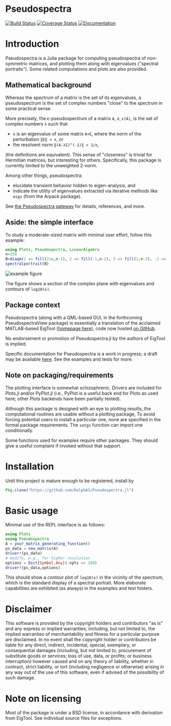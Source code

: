 # Pseudospectra

[![Build Status](https://travis-ci.org/RalphAS/Pseudospectra.jl.svg?branch=master)](https://travis-ci.org/RalphAS/Pseudospectra.jl)
[![Coverage Status](http://codecov.io/github/RalphAS/Pseudospectra.jl/coverage.svg?branch=master)](http://codecov.io/github/RalphAS/Pseudospectra.jl?branch=master)
[![Documentation](https://img.shields.io/badge/docs-dev-blue.svg)](https://RalphAS.github.io/Pseudospectra.jl/dev)

# Introduction
Pseudospectra is a Julia package for computing pseudospectra of
non-symmetric matrices, and plotting them along with eigenvalues
("spectral portraits"). Some related computations and plots are
also provided.

## Mathematical background
Whereas the spectrum of a matrix is the set of its eigenvalues,
a pseudospectrum is the set of complex numbers "close" to the spectrum
in some practical sense.

More precisely, the ϵ-pseudospectrum of a matrix `A`, `σ_ϵ(A)`, is the set of
complex numbers `λ` such that
* `λ` is an eigenvalue of some matrix `A+E`, where the norm of the perturbation `‖E‖ < ϵ`, or
* the resolvent norm `‖(A-λI)^(-1)‖ > 1/ϵ`,

(the definitions are equivalent). This sense of "closeness" is trivial for
Hermitian matrices, but interesting for others.
Specifically, this package is currently limited to the unweighted 2-norm.

Among other things, pseudospectra:
* elucidate transient behavior hidden to eigen-analysis, and
* indicate the utility of eigenvalues extracted via iterative methods like `eigs` (from the Arpack package).

See [the Pseudospectra gateway](http://www.cs.ox.ac.uk/pseudospectra/intro.html)
for details, references, and more.

## Aside: the simple interface
To study a moderate-sized matrix with minimal user effort,
follow this example:
```julia
using Plots, Pseudospectra, LinearAlgebra
n=150
B=diagm(1 => fill(2im,n-1), 2 => fill(-1,n-2), 3 => fill(2,n-3), -2 => fill(-4,n-2), -3 => fill(-2im, n-3))
spectralportrait(B)
```

![example figure](https://user-images.githubusercontent.com/18298838/55284298-c4213100-5341-11e9-8718-514acdf3ab9e.png)

The figure shows a section of the complex plane with eigenvalues and contours
of `log10(ϵ)`.

## Package context
Pseudospectra (along with a QML-based GUI, in the forthcoming PseudospectraView
package) is essentially a translation of the acclaimed MATLAB-based EigTool
([homepage here](http://www.comlab.ox.ac.uk/pseudospectra/eigtool)),
code now hosted [on GitHub](https://github.com/eigtool/eigtool).

No endorsement or promotion of Pseudospectra.jl by the authors of EigTool
is implied.

Specific documentation for Pseudospectra is a work in progress; a draft may
be available [here](https://RalphAS.github.io/Pseudospectra.jl/dev). See the
examples and tests for more.


## Note on packaging/requirements
The plotting interface is somewhat schizophrenic. Drivers are included
for Plots.jl and/or PyPlot.jl (i.e., PyPlot is a useful back end for
Plots as used here; other Plots backends have been partially tested).

Although this package is designed with an eye to plotting results,
the computational routines are usable without a plotting package,
To avoid forcing potential users to install a particular one, none are
specified in the formal package requirements.  The `setgs` function
can import one conditionally.

Some functions used for examples require other packages. They should
give a useful complaint if invoked without that support.

# Installation
Until this project is mature enough to be registered, install by

```julia
Pkg.clone("https://github.com/RalphAS/Pseudospectra.jl")
```

# Basic usage
Minimal use of the REPL interface is as follows:

```julia
using Plots
using Pseudospectra
A = your_matrix_generating_function()
ps_data = new_matrix(A)
driver!(ps_data)
# modify, e.g., for higher resolution
options = Dict{Symbol,Any}(:npts => 100)
driver!(ps_data,options)
```

This should show a contour plot of `log10(ϵ)` in the vicinity of the spectrum,
which is the standard display of a spectral portrait.
More elaborate capabilities are exhibited (as always) in the examples and
test folders.

# Disclaimer
This software is provided by the copyright holders and contributors "as is" and
any express or implied warranties, including, but not limited to, the implied
warranties of merchantability and fitness for a particular purpose are
disclaimed. In no event shall the copyright holder or contributors be liable for
any direct, indirect, incidental, special, exemplary, or consequential damages
(including, but not limited to, procurement of substitute goods or services;
loss of use, data, or profits; or business interruption) however caused and
on any theory of liability, whether in contract, strict liability, or tort
(including negligence or otherwise) arising in any way out of the use of this
software, even if advised of the possibility of such damage.

# Note on licensing
Most of the package is under a BSD license, in accordance with derivation
from EigTool. See individual source files for exceptions.

